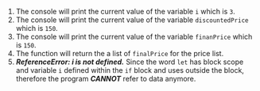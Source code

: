1. The console will print the current value of the variable ```i``` which is ```3```.
2. The console will print the current value of the variable ```discountedPrice``` which is ```150```.
3. The console will print the current value of the variable ```finanPrice``` which is ```150```.
4. The function will return the a list of ```finalPrice``` for the price list.
5.  ___ReferenceError: i is not defined.___ Since the word ```let``` has block scope and variable ```i``` defined within the ```if``` block and uses outside the block, therefore the program **_CANNOT_** refer to data anymore.